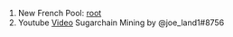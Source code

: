1. New French Pool: [root](http://root-pool.com/)
2. Youtube [Video](https://youtu.be/vgNufKBR2g4) Sugarchain Mining by @joe_land1#8756 
